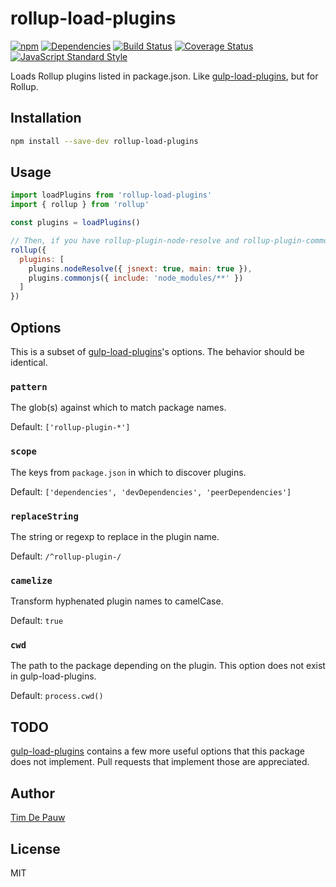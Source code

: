 # rollup-load-plugins

[![npm](https://img.shields.io/npm/v/rollup-load-plugins.svg)](https://www.npmjs.com/package/rollup-load-plugins) [![Dependencies](https://img.shields.io/david/timdp/rollup-load-plugins.svg)](https://david-dm.org/timdp/rollup-load-plugins) [![Build Status](https://img.shields.io/circleci/project/github/timdp/rollup-load-plugins/master.svg)](https://circleci.com/gh/timdp/rollup-load-plugins) [![Coverage Status](https://img.shields.io/coveralls/timdp/rollup-load-plugins/master.svg)](https://coveralls.io/r/timdp/rollup-load-plugins) [![JavaScript Standard Style](https://img.shields.io/badge/code%20style-standard-brightgreen.svg)](https://standardjs.com/)

Loads Rollup plugins listed in package.json. Like
[gulp-load-plugins](https://www.npmjs.com/package/gulp-load-plugins), but for
Rollup.

## Installation

```bash
npm install --save-dev rollup-load-plugins
```

## Usage

```js
import loadPlugins from 'rollup-load-plugins'
import { rollup } from 'rollup'

const plugins = loadPlugins()

// Then, if you have rollup-plugin-node-resolve and rollup-plugin-commonjs ...
rollup({
  plugins: [
    plugins.nodeResolve({ jsnext: true, main: true }),
    plugins.commonjs({ include: 'node_modules/**' })
  ]
})
```

## Options

This is a subset of
[gulp-load-plugins](https://www.npmjs.com/package/gulp-load-plugins)'s options.
The behavior should be identical.

### `pattern`

The glob(s) against which to match package names.

Default: `['rollup-plugin-*']`

### `scope`

The keys from `package.json` in which to discover plugins.

Default: `['dependencies', 'devDependencies', 'peerDependencies']`

### `replaceString`

The string or regexp to replace in the plugin name.

Default: `/^rollup-plugin-/`

### `camelize`

Transform hyphenated plugin names to camelCase.

Default: `true`

### `cwd`

The path to the package depending on the plugin. This option does not exist in
gulp-load-plugins.

Default: `process.cwd()`

## TODO

[gulp-load-plugins](https://www.npmjs.com/package/gulp-load-plugins) contains a
few more useful options that this package does not implement. Pull requests that
implement those are appreciated.

## Author

[Tim De Pauw](https://tmdpw.eu/)

## License

MIT

